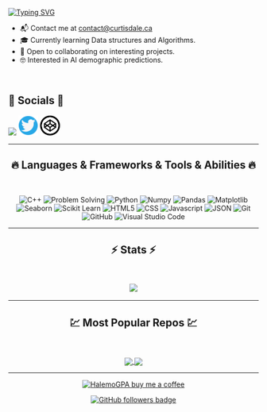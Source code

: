 <p  align="left">
  <a href="https://git.io/typing-svg"><img src="https://readme-typing-svg.demolab.com?font=Caveat&size=40&duration=3000&pause=1000&color=2069B3&center=false&vCenter=true&width=435&lines=Welcome+to+my+Github++%F0%9F%98%8A;Nice+to+meet+you+%F0%9F%91%8B" alt="Typing SVG" />
  </a>
</p>
<ul>
  <li>
    📬 Contact me at <a href="mailto:contact@curtisdale.ca">contact@curtisdale.ca</a>
  </li>
  <li>
    🎓 Currently learning Data structures and Algorithms.
  </li>
  <li>
    🤝  Open to collaborating on interesting projects.
  </li>
  <li>
    🤓  Interested in AI demographic predictions.
  </li>
</ul>
<br>

<h2>👥 Socials 👥</h2>
<a href="https://www.linkedin.com/in/curtis-c-dale/"><img height="40px" src="images/linkedin.svg"></a>
<a href="https://twitter.com/Curtiwurti"><img height="40px" src="images/icontwitter.png"></a>
<a href="https://codepen.io/curtisDale"><img height="40px" src="images/iconcodepen.png"></a>
<hr>
<h2 align="center">🔥 Languages & Frameworks & Tools & Abilities 🔥</h2><br>
<p align="center">
<!--   <code><img title="C" height="25" src="images/c.svg"></code> -->
  <img title="C++" height="25" src="images/cpp.svg"></code>
  <img title="Problem Solving" height="25" src="images/problemSolving.png">
<!--   <code><img title="C#" height="25" src="images/cSharp.svg"></code> -->
  <img title="Python" height="25" src="images/python-original.svg">
  <img title="Numpy" height="25" src="images/numpy.svg">
  <img title="Pandas" height="25" src="images/pandas.svg">
  <img title="Matplotlib" height="25" src="images/matplotlib.svg">
  <img title="Seaborn" height="25" src="images/seaborn.svg">
  <img title="Scikit Learn" height="25" src="images/Scikit_learn.svg">
  <img title="HTML5" height="25" src="images/html5.svg">
  <img title="CSS" height="25" src="images/css.svg">
  <img title="Javascript" height="25" src="images/javascript.svg">
  <img title="JSON" height="25" src="images/json.svg">
  <img title="Git" height="25" src="images/git-original.svg">
  <img title="GitHub" height="25" src="images/github.svg">
  <img title="Visual Studio Code" height="25" src="images/vscode.png">
<!--   <code><img title="Microsoft Visual Studio" height="25" src="images/visualstudio.png"></code> -->
</p>
<hr>

<h2 align="center">⚡ Stats ⚡</h2>
<br>



<p align="center">
<a href="https://github.com/HalemoGPA/">
      <img width=325  src="https://github-readme-stats.vercel.app/api/top-langs/?username=HalemoGPA&hide=c%23,powershell,Mathematica,Ruby,Objective-C,Objective-C%2b%2b,Cuda&title_color=61dafb&text_color=ffffff&icon_color=61dafb&bg_color=20232a&langs_count=8&layout=compact&border_color=61dafb&hide_border=true" />
 </a>
</p>

<hr>
<h2 align="center">💹 Most Popular Repos 💹</h2>
<br>
<p align="center">
<a href="https://github.com/HalemoGPA/Learn-Js/">
  <img width=300 align="center" src="https://github-readme-stats.vercel.app/api/pin/?username=HalemoGPA&repo=Learn-Js&title_color=ffffff&text_color=c9cacc&icon_color=2bbc8a&bg_color=1d1f21" />
</a>   
  
<a href="https://github.com/HalemoGPA/Learn-CSS/">
  <img width=300 align="center" src="https://github-readme-stats.vercel.app/api/pin/?username=HalemoGPA&repo=Learn-CSS&title_color=ffffff&text_color=c9cacc&icon_color=2bbc8a&bg_color=1d1f21" />
</a>    

</p>

<hr>
<p align="center">
  <a href="https://www.buymeacoffee.com/HalemoGPA" target="_blank" ><img src="https://www.buymeacoffee.com/assets/img/custom_images/orange_img.png" alt="HalemoGPA buy me a coffee" width="230"></a>
</p>

<!--
<p  align="center">
<img src="https://visitor-badge.laobi.icu/badge?page_id=HalemoGPA/HalemoGPA" alt="HalemoGPA"/>       
</p>
-->
<p align="center">
  <a href="https://www.github.com/HalemoGPA" target="_blank" rel="noreferrer"><img src="https://img.shields.io/github/followers/HalemoGPA?logo=github&style=for-the-badge&color=282b2f&labelColor=0d1117" alt="GitHub followers badge" /></a>
</p>
<!---
HalemoGPA/HalemoGPA is a ✨ special ✨ repository because its `README.md` (this file) appears on your GitHub profile.
You can click the Preview link to take a look at your changes.
--->
